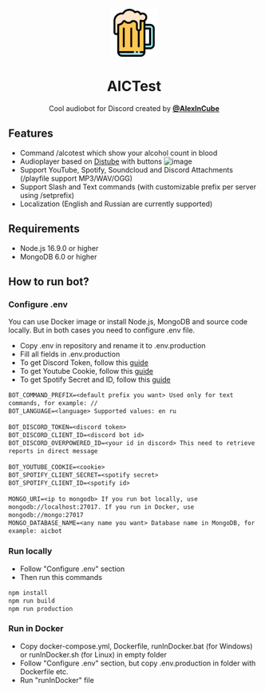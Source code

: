 <p align="center">
    <img width="96" src="src/logo.png" alt="BotLogo">
</p>
<h1 align="center">AICTest</h1>
<p align="center">
Cool audiobot for Discord created by <a href="https://vk.com/alexincube"><b>@AlexInCube</b></a></p>

## Features
- Command /alcotest which show your alcohol count in blood
- Audioplayer based on [Distube](https://github.com/skick1234/DisTube) with buttons ![image](https://i.imgur.com/zqQ6ViY.png)
- Support YouTube, Spotify, Soundcloud and Discord Attachments (/playfile support MP3/WAV/OGG)
- Support Slash and Text commands (with customizable prefix per server using /setprefix)
- Localization (English and Russian are currently supported)

## Requirements
- Node.js 16.9.0 or higher
- MongoDB 6.0 or higher

## How to run bot?
### Configure .env
You can use Docker image or install Node.js, MongoDB and source code locally.
But in both cases you need to configure .env file.

- Copy .env in repository and rename it to .env.production
- Fill all fields in .env.production
- To get Discord Token, follow this [guide](https://discordjs.guide/preparations/setting-up-a-bot-application.html#creating-your-bot)
- To get Youtube Cookie, follow this [guide](https://www.youtube.com/watch?v=iQnpef9LgVM)
- To get Spotify Secret and ID, follow this [guide](https://stevesie.com/docs/pages/spotify-client-id-secret-developer-api)

```
BOT_COMMAND_PREFIX=<default prefix you want> Used only for text commands, for example: //
BOT_LANGUAGE=<language> Supported values: en ru

BOT_DISCORD_TOKEN=<discord token>
BOT_DISCORD_CLIENT_ID=<discord bot id>
BOT_DISCORD_OVERPOWERED_ID=<your id in discord> This need to retrieve reports in direct message

BOT_YOUTUBE_COOKIE=<cookie> 
BOT_SPOTIFY_CLIENT_SECRET=<spotify secret>
BOT_SPOTIFY_CLIENT_ID=<spotify id>

MONGO_URI=<ip to mongodb> If you run bot locally, use mongodb://localhost:27017. If you run in Docker, use mongodb://mongo:27017
MONGO_DATABASE_NAME=<any name you want> Database name in MongoDB, for example: aicbot
```

### Run locally
- Follow "Configure .env" section
- Then run this commands

```npm
npm install
npm run build
npm run production
```
### Run in Docker
- Copy docker-compose.yml, Dockerfile, runInDocker.bat (for Windows) or runInDocker.sh (for Linux) in empty folder
- Follow "Configure .env" section, but copy .env.production in folder with Dockerfile etc.
- Run "runInDocker" file

